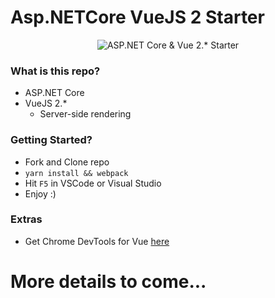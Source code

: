 # Asp.NETCore VueJS 2 Starter

<p align="center">
    <img src="https://github.com/markpieszak/aspnetcore-vue-starter/blob/master/architecture.png" alt="ASP.NET Core & Vue 2.* Starter" title="ASP.NET Core & Vue 2.* Starter">
</p>

### What is this repo?

- ASP.NET Core
- VueJS 2.*
  - Server-side rendering

### Getting Started?

- Fork and Clone repo
- `yarn install && webpack`
- Hit `F5` in VSCode or Visual Studio 
- Enjoy :)

### Extras

- Get Chrome DevTools for Vue [here](https://chrome.google.com/webstore/detail/vuejs-devtools/nhdogjmejiglipccpnnnanhbledajbpd)

# More details to come... 

